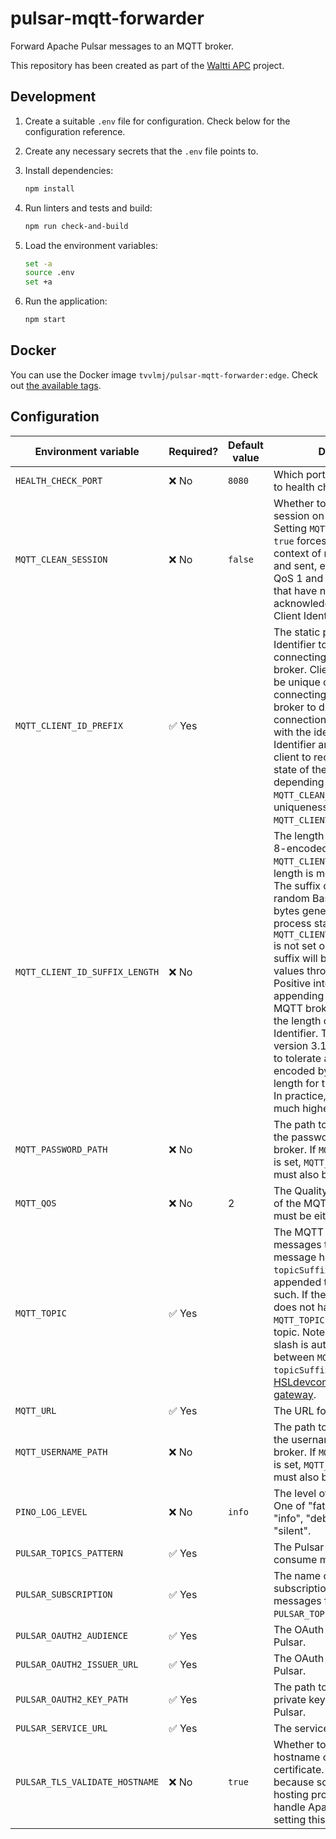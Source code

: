 # pulsar-mqtt-forwarder

Forward Apache Pulsar messages to an MQTT broker.

This repository has been created as part of the [Waltti APC](https://github.com/tvv-lippu-ja-maksujarjestelma-oy/waltti-apc) project.

## Development

1. Create a suitable `.env` file for configuration.
   Check below for the configuration reference.
1. Create any necessary secrets that the `.env` file points to.
1. Install dependencies:

   ```sh
   npm install
   ```

1. Run linters and tests and build:

   ```sh
   npm run check-and-build
   ```

1. Load the environment variables:

   ```sh
   set -a
   source .env
   set +a
   ```

1. Run the application:

   ```sh
   npm start
   ```

## Docker

You can use the Docker image `tvvlmj/pulsar-mqtt-forwarder:edge`.
Check out [the available tags](https://hub.docker.com/r/tvvlmj/pulsar-mqtt-forwarder/tags).

## Configuration

| Environment variable           | Required? | Default value | Description                                                                                                                                                                                                                                                                                                                                                                                                                                                                                                                                                                                                                                                             |
| ------------------------------ | --------- | ------------- | ----------------------------------------------------------------------------------------------------------------------------------------------------------------------------------------------------------------------------------------------------------------------------------------------------------------------------------------------------------------------------------------------------------------------------------------------------------------------------------------------------------------------------------------------------------------------------------------------------------------------------------------------------------------------- |
| `HEALTH_CHECK_PORT`            | ❌ No     | `8080`        | Which port to use to respond to health checks.                                                                                                                                                                                                                                                                                                                                                                                                                                                                                                                                                                                                                          |
| `MQTT_CLEAN_SESSION`           | ❌ No     | `false`       | Whether to clean the MQTT session on (re)connect. Setting `MQTT_CLEAN_SESSION` to `true` forces forgetting the context of messages received and sent, effectively dropping QoS 1 and QoS 2 messages that have not been acknowledged. Specific to Client Identifier.                                                                                                                                                                                                                                                                                                                                                                                                     |
| `MQTT_CLIENT_ID_PREFIX`        | ✅ Yes    |               | The static part of the Client Identifier to use when connecting to the MQTT broker. Client Identifier must be unique on the broker or connecting will cause the broker to drop the existing connection of the other client with the identical Client Identifier and will cause this client to receive the uncleaned state of the other client, depending on the value of `MQTT_CLEAN_SESSION`. For uniqueness per instance, use `MQTT_CLIENT_ID_SUFFIX_LENGTH`.                                                                                                                                                                                                         |
| `MQTT_CLIENT_ID_SUFFIX_LENGTH` | ❌ No     |               | The length of a random UTF-8-encoded suffix to append to `MQTT_CLIENT_ID_PREFIX`. The length is measured in bytes. The suffix content will be random Base64-encoded bytes generated when the process starts. If `MQTT_CLIENT_ID_SUFFIX_LENGTH` is not set or its value is `0`, no suffix will be added. Negative values throw an exception. Positive integers will lead to appending that many bytes. MQTT brokers have limits on the length of the total Client Identifier. The MQTT standard version 3.1.1 requires brokers to tolerate at least 23 UTF-8-encoded bytes in total as the length for the Client Identifier. In practice, the size limit is much higher. |
| `MQTT_PASSWORD_PATH`           | ❌ No     |               | The path to the file containing the password to the MQTT broker. If `MQTT_USERNAME_PATH` is set, `MQTT_PASSWORD_PATH` must also be set.                                                                                                                                                                                                                                                                                                                                                                                                                                                                                                                                 |
| `MQTT_QOS`                     | ❌ No     | 2             | The Quality of Service (QoS) of the MQTT messages. If set, must be either `0`, `1` or `2`.                                                                                                                                                                                                                                                                                                                                                                                                                                                                                                                                                                              |
| `MQTT_TOPIC`                   | ✅ Yes    |               | The MQTT topic to send the messages to. If the Pulsar message has a property called `topicSuffix`, that string will be appended to `MQTT_TOPIC` as such. If the Pulsar message does not have that property, `MQTT_TOPIC` is the full MQTT topic. Note that no forward slash is automatically added between `MQTT_TOPIC` and `topicSuffix`, unlike in [HSLdevcom/pulsar-mqtt-gateway](https://github.com/HSLdevcom/pulsar-mqtt-gateway).                                                                                                                                                                                                                                 |
| `MQTT_URL`                     | ✅ Yes    |               | The URL for the MQTT broker.                                                                                                                                                                                                                                                                                                                                                                                                                                                                                                                                                                                                                                            |
| `MQTT_USERNAME_PATH`           | ❌ No     |               | The path to the file containing the username to the MQTT broker. If `MQTT_PASSWORD_PATH` is set, `MQTT_USERNAME_PATH` must also be set.                                                                                                                                                                                                                                                                                                                                                                                                                                                                                                                                 |
| `PINO_LOG_LEVEL`               | ❌ No     | `info`        | The level of logging to use. One of "fatal", "error", "warn", "info", "debug", "trace" or "silent".                                                                                                                                                                                                                                                                                                                                                                                                                                                                                                                                                                     |
| `PULSAR_TOPICS_PATTERN`        | ✅ Yes    |               | The Pulsar topics pattern to consume messages from.                                                                                                                                                                                                                                                                                                                                                                                                                                                                                                                                                                                                                     |
| `PULSAR_SUBSCRIPTION`          | ✅ Yes    |               | The name of the Pulsar subscription for reading messages from `PULSAR_TOPICS_PATTERN`.                                                                                                                                                                                                                                                                                                                                                                                                                                                                                                                                                                                  |
| `PULSAR_OAUTH2_AUDIENCE`       | ✅ Yes    |               | The OAuth 2.0 audience for Pulsar.                                                                                                                                                                                                                                                                                                                                                                                                                                                                                                                                                                                                                                      |
| `PULSAR_OAUTH2_ISSUER_URL`     | ✅ Yes    |               | The OAuth 2.0 issuer URL for Pulsar.                                                                                                                                                                                                                                                                                                                                                                                                                                                                                                                                                                                                                                    |
| `PULSAR_OAUTH2_KEY_PATH`       | ✅ Yes    |               | The path to the OAuth 2.0 private key JSON file for Pulsar.                                                                                                                                                                                                                                                                                                                                                                                                                                                                                                                                                                                                             |
| `PULSAR_SERVICE_URL`           | ✅ Yes    |               | The service URL for Pulsar.                                                                                                                                                                                                                                                                                                                                                                                                                                                                                                                                                                                                                                             |
| `PULSAR_TLS_VALIDATE_HOSTNAME` | ❌ No     | `true`        | Whether to validate the Pulsar hostname on its TLS certificate. This option exists because some Apache Pulsar hosting providers cannot handle Apache Pulsar clients setting this to `true`.                                                                                                                                                                                                                                                                                                                                                                                                                                                                             |
